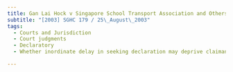 ```yaml
---
title: Gan Lai Hock v Singapore School Transport Association and Others 
subtitle: "[2003] SGHC 179 / 25\_August\_2003"
tags:
  - Courts and Jurisdiction
  - Court judgments
  - Declaratory
  - Whether inordinate delay in seeking declaration may deprive claimant of declaratory judgment.

---
```


